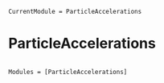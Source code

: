 ```@meta
CurrentModule = ParticleAccelerations
```

# ParticleAccelerations

```@index
```

```@autodocs
Modules = [ParticleAccelerations]
```
